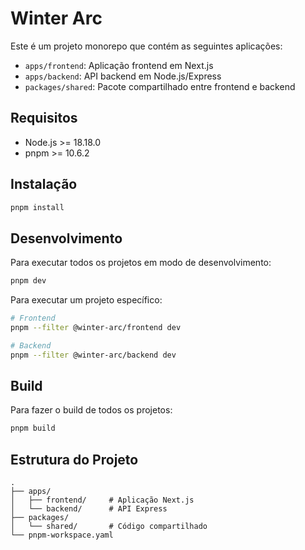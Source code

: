 # Winter Arc

Este é um projeto monorepo que contém as seguintes aplicações:

- `apps/frontend`: Aplicação frontend em Next.js
- `apps/backend`: API backend em Node.js/Express
- `packages/shared`: Pacote compartilhado entre frontend e backend

## Requisitos

- Node.js >= 18.18.0
- pnpm >= 10.6.2

## Instalação

```bash
pnpm install
```

## Desenvolvimento

Para executar todos os projetos em modo de desenvolvimento:

```bash
pnpm dev
```

Para executar um projeto específico:

```bash
# Frontend
pnpm --filter @winter-arc/frontend dev

# Backend
pnpm --filter @winter-arc/backend dev
```

## Build

Para fazer o build de todos os projetos:

```bash
pnpm build
```

## Estrutura do Projeto

```
.
├── apps/
│   ├── frontend/     # Aplicação Next.js
│   └── backend/      # API Express
├── packages/
│   └── shared/       # Código compartilhado
└── pnpm-workspace.yaml
``` 